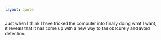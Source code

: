 ```yaml
---
layout: quote
---
```


Just when I think I have tricked the computer into finally doing what I want, it reveals that it has come up with a new way to fail obscurely and avoid detection.
